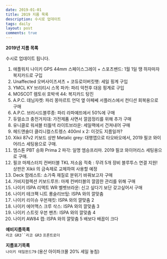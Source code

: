 ```yaml
---
date: 2019-01-01
title: 2019 지름 목록
description: 수시로 업데이트
tags: daily
layout: post
comments: true
---
```

**2019년 지름 목록**

수시로 업데이트 됩니다.

1. 애플워치 나이키 GPS 44mm 스페이스그레이 + 스포츠밴드: 1월 1일 땡 하자마자 복지카드로 구입
2. Unaffected 오버사이즈셔츠 + 코듀로이버킷햇: 세일 핑계 구입
3. YMCL KY 브리티시 스목 파카: 파리 악천후 대응 핑계로 구입
4. MOSCOT 렘토쉬 호박색 44: 복지카드 탕진
5. A.P.C. 데님자켓: 파리 몽마르트 언덕 옆 아페쎄 서플러스에서 컨디션 회복용으로 구매
6. A.P.C. 브러시드블루종: 파리 라파예뜨에서 50%에 구매
7. 듀얼쇼크 충전거치대: 가전제품 사면서 깔끔정리를 위해 추가 구매
8. 유니클로 워셔블 터틀넥 라이트브라운: 세일랙에서 건져내어 구매
9. 헤드앤숄더 클리니컬스트렝스 400ml x 2: 이것도 지름일까?
10. Xikii 87v2 키보드 상판 Metalic grey: 대행앱으로 타오바오에서, 2019 필코 와이어리스 세팅용으로 구매.
11. 엠스톤 PBT 승화 Prima 2 파각: 일명 엠승프리마. 2019 필코 와이어리스 세팅용으로 구매.
12. 필코 마제스터치 컨버터블 TKL 저소음 적축 : 무려 5개 장비 블루투스 연결 지원! 상판은 Xikii 의 금속제로 교체하여 사용할 예정
13. Deck 팜레스트: 소가죽 재질로 분위기 바꿔보고자 구매
14. 가비지컬렉션 키보드루프: 마제 컨버터블의 깔끔한 관리를 위해 구매
15. 나이키 ISPA 리액트 WR 벨벳브라운: 신고 싶다기 보단 갖고싶어서 구매
16. 나이키 테크팩 니트 롱슬리브탑: ISPA 와의 깔맞춤
17. 나이키 리이슈 우븐재킷: ISPA 와의 깔맞춤 2
18. 나이키 에어맥스 크루 삭스: ISPA 와의 깔맞춤 3
19. 나이키 스트릿 우븐 팬츠: ISPA 와의 깔맞춤 4
20. 나이키 AW84 캡: ISPA 와의 깔맞춤 5 배보다 배꼽이 크다



**예비지름목록**  
`리코 GR3``리코 GR3` `프론트로더`

**지름포기목록**  
`나이키 테일윈드79` (용산 아이파크몰 20% 세일 놓침)  


